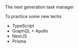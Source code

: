 The next generation task manager

To practice some new techs

- TypeScript
- GraphQL + Apollo
- NextJS
- Prisma
